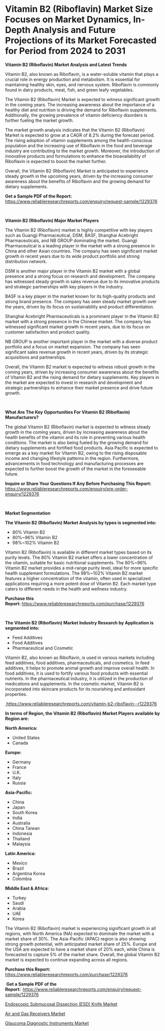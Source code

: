 <p><h1>Vitamin B2 (Riboflavin) Market Size Focuses on Market Dynamics, In-Depth Analysis and Future Projections of its Market Forecasted for Period from 2024 to 2031</h1></p><p><strong>Vitamin B2 (Riboflavin) Market Analysis and Latest Trends</strong></p>
<p><p>Vitamin B2, also known as Riboflavin, is a water-soluble vitamin that plays a crucial role in energy production and metabolism. It is essential for maintaining healthy skin, eyes, and nervous system. Riboflavin is commonly found in dairy products, meat, fish, and green leafy vegetables.</p><p>The Vitamin B2 (Riboflavin) Market is expected to witness significant growth in the coming years. The increasing awareness about the importance of a healthy diet and nutrition is driving the demand for Riboflavin supplements. Additionally, the growing prevalence of vitamin deficiency disorders is further fueling the market growth.</p><p>The market growth analysis indicates that the Vitamin B2 (Riboflavin) Market is expected to grow at a CAGR of 8.2% during the forecast period. The rising adoption of vitamin supplements among the health-conscious population and the increasing use of Riboflavin in the food and beverage industry are contributing to the market growth. Moreover, the introduction of innovative products and formulations to enhance the bioavailability of Riboflavin is expected to boost the market further.</p><p>Overall, the Vitamin B2 (Riboflavin) Market is anticipated to experience steady growth in the upcoming years, driven by the increasing consumer awareness about the benefits of Riboflavin and the growing demand for dietary supplements.</p></p>
<p><strong>Get a Sample PDF of the Report:&nbsp;</strong> <a href="https://www.reliableresearchreports.com/enquiry/request-sample/1229376">https://www.reliableresearchreports.com/enquiry/request-sample/1229376</a></p>
<p>&nbsp;</p>
<p><strong>Vitamin B2 (Riboflavin) Major Market Players</strong></p>
<p><p>The Vitamin B2 (Riboflavin) market is highly competitive with key players such as Guangji Pharmaceutical, DSM, BASF, Shanghai Acebright Pharmaceuticals, and NB GROUP dominating the market. Guangji Pharmaceutical is a leading player in the market with a strong presence in China and other Asian countries. The company has seen significant market growth in recent years due to its wide product portfolio and strong distribution network.</p><p>DSM is another major player in the Vitamin B2 market with a global presence and a strong focus on research and development. The company has witnessed steady growth in sales revenue due to its innovative products and strategic partnerships with key players in the industry.</p><p>BASF is a key player in the market known for its high-quality products and strong brand presence. The company has seen steady market growth over the years, driven by its focus on sustainability and product differentiation.</p><p>Shanghai Acebright Pharmaceuticals is a prominent player in the Vitamin B2 market with a strong presence in the Chinese market. The company has witnessed significant market growth in recent years, due to its focus on customer satisfaction and product quality.</p><p>NB GROUP is another important player in the market with a diverse product portfolio and a focus on market expansion. The company has seen significant sales revenue growth in recent years, driven by its strategic acquisitions and partnerships.</p><p>Overall, the Vitamin B2 market is expected to witness robust growth in the coming years, driven by increasing consumer awareness about the benefits of Vitamin B2 and the rising demand for dietary supplements. Key players in the market are expected to invest in research and development and strategic partnerships to enhance their market presence and drive future growth.</p></p>
<p>&nbsp;</p>
<p><strong>What Are The Key Opportunities For Vitamin B2 (Riboflavin) Manufacturers?</strong></p>
<p><p>The global Vitamin B2 (Riboflavin) market is expected to witness steady growth in the coming years, driven by increasing awareness about the health benefits of the vitamin and its role in preventing various health conditions. The market is also being fueled by the growing demand for dietary supplements and fortified food products. Asia Pacific is expected to emerge as a key market for Vitamin B2, owing to the rising disposable income and changing lifestyle patterns in the region. Furthermore, advancements in food technology and manufacturing processes are expected to further boost the growth of the market in the foreseeable future.</p></p>
<p><strong>Inquire or Share Your Questions If Any Before Purchasing This Report:</strong> <a href="https://www.reliableresearchreports.com/enquiry/pre-order-enquiry/1229376">https://www.reliableresearchreports.com/enquiry/pre-order-enquiry/1229376</a></p>
<p>&nbsp;</p>
<p><strong>Market Segmentation</strong></p>
<p><strong>The Vitamin B2 (Riboflavin) Market Analysis by types is segmented into:</strong></p>
<p><ul><li>80% Vitamin B2</li><li>80%~96% Vitamin B2</li><li>98%~102% Vitamin B2</li></ul></p>
<p><p>Vitamin B2 (Riboflavin) is available in different market types based on its purity levels. The 80% Vitamin B2 market offers a lower concentration of the vitamin, suitable for basic nutritional supplements. The 80%~96% Vitamin B2 market provides a mid-range purity level, ideal for more specific health supplement formulations. The 98%~102% Vitamin B2 market features a higher concentration of the vitamin, often used in specialized applications requiring a more potent dose of Vitamin B2. Each market type caters to different needs in the health and wellness industry.</p></p>
<p><strong>Purchase this Report:&nbsp;</strong><a href="https://www.reliableresearchreports.com/purchase/1229376">https://www.reliableresearchreports.com/purchase/1229376</a></p>
<p>&nbsp;</p>
<p><strong>The Vitamin B2 (Riboflavin) Market Industry Research by Application is segmented into:</strong></p>
<p><ul><li>Feed Additives</li><li>Food Additives</li><li>Pharmaceutical and Cosmetic</li></ul></p>
<p><p>Vitamin B2, also known as Riboflavin, is used in various markets including feed additives, food additives, pharmaceuticals, and cosmetics. In feed additives, it helps to promote animal growth and improve overall health. In food additives, it is used to fortify various food products with essential nutrients. In the pharmaceutical industry, it is utilized in the production of medications and supplements. In the cosmetic market, Vitamin B2 is incorporated into skincare products for its nourishing and antioxidant properties.</p></p>
<p><a href="https://www.reliableresearchreports.com/vitamin-b2-riboflavin--r1229376">&nbsp;https://www.reliableresearchreports.com/vitamin-b2-riboflavin--r1229376</a></p>
<p><strong>In terms of Region, the Vitamin B2 (Riboflavin) Market Players available by Region are:</strong></p>
<p>
    <p> <strong> North America: </strong>
        <ul>
            <li>United States</li>
            <li>Canada</li>
        </ul>
        </p> 
    <p> <strong> Europe: </strong>
        <ul>
            <li>Germany</li>
            <li>France</li>
            <li>U.K.</li>
            <li>Italy</li>
            <li>Russia</li>
        </ul>
        </p> 
    <p> <strong> Asia-Pacific: </strong>
        <ul>
            <li>China</li>
            <li>Japan</li>
            <li>South Korea</li>
            <li>India</li>
            <li>Australia</li>
            <li>China Taiwan</li>
            <li>Indonesia</li>
            <li>Thailand</li>
            <li>Malaysia</li>
        </ul>
        </p> 
    <p> <strong> Latin America: </strong>
        <ul>
            <li>Mexico</li>
            <li>Brazil</li>
            <li>Argentina Korea</li>
            <li>Colombia</li>
        </ul>
        </p> 
    <p> <strong> Middle East & Africa: </strong>
        <ul>
            <li>Turkey</li>
            <li>Saudi</li>
            <li>Arabia</li>
            <li>UAE</li>
            <li>Korea</li>
        </ul>
    </p>
    </p>
<p><p>The Vitamin B2 (Riboflavin) market is experiencing significant growth in all regions, with North America (NA) expected to dominate the market with a market share of 30%. The Asia-Pacific (APAC) region is also showing strong growth potential, with anticipated market share of 25%. Europe and the USA are expected to have a market share of 20% each, while China is forecasted to capture 5% of the market share. Overall, the global Vitamin B2 market is expected to continue expanding across all regions.</p></p>
<p><strong>Purchase this Report: </strong><a href="https://www.reliableresearchreports.com/purchase/1229376">https://www.reliableresearchreports.com/purchase/1229376</a></p>
<p>&nbsp;<strong>Get a Sample PDF of the Report:&nbsp;&nbsp;</strong><a href="https://www.reliableresearchreports.com/enquiry/request-sample/1229376">https://www.reliableresearchreports.com/enquiry/request-sample/1229376</a></p>
<p><strong></strong></p>
<p><p><a href="https://github.com/gordonLyman1905/Market-Research-Report-List-1/blob/main/endoscopic-submucosal-dissection-esd-knife-market.md">Endoscopic Submucosal Dissection (ESD) Knife Market</a></p><p><a href="https://view.publitas.com/reportprime-1/air-and-gas-receivers-market-outlook-and-forecast-from-2024-to-2031/">Air and Gas Receivers Market</a></p><p><a href="https://github.com/allanwarjri/Market-Research-Report-List-1/blob/main/glaucoma-diagnostic-instruments-market.md">Glaucoma Diagnostic Instruments Market</a></p></p>